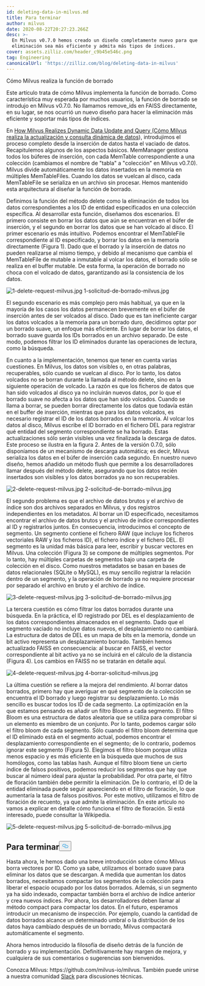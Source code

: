 ```yaml
---
id: deleting-data-in-milvus.md
title: Para terminar
author: milvus
date: 2020-08-22T20:27:23.266Z
desc: >-
  En Milvus v0.7.0 hemos creado un diseño completamente nuevo para que la
  eliminación sea más eficiente y admita más tipos de índices.
cover: assets.zilliz.com/header_c9b45e546c.png
tag: Engineering
canonicalUrl: 'https://zilliz.com/blog/deleting-data-in-milvus'
---
```

<custom-h1>Cómo Milvus realiza la función de borrado</custom-h1><p>Este artículo trata de cómo Milvus implementa la función de borrado. Como característica muy esperada por muchos usuarios, la función de borrado se introdujo en Milvus v0.7.0. No llamamos remove_ids en FAISS directamente, en su lugar, se nos ocurrió un nuevo diseño para hacer la eliminación más eficiente y soportar más tipos de índices.</p>
<p>En <a href="https://medium.com/unstructured-data-service/how-milvus-implements-dynamic-data-update-and-query-d15e04a85e7d?source=friends_link&amp;sk=cc38bee61bc194f30324ed17e86886f3">How Milvus Realizes Dynamic Data Update and Query (Cómo Milvus realiza la actualización y consulta dinámica de datos</a>), introdujimos el proceso completo desde la inserción de datos hasta el vaciado de datos. Recapitulemos algunos de los aspectos básicos. MemManager gestiona todos los búferes de inserción, con cada MemTable correspondiente a una colección (cambiamos el nombre de "tabla" a "colección" en Milvus v0.7.0). Milvus divide automáticamente los datos insertados en la memoria en múltiples MemTableFiles. Cuando los datos se vuelcan al disco, cada MemTableFile se serializa en un archivo sin procesar. Hemos mantenido esta arquitectura al diseñar la función de borrado.</p>
<p>Definimos la función del método delete como la eliminación de todos los datos correspondientes a los ID de entidad especificados en una colección específica. Al desarrollar esta función, diseñamos dos escenarios. El primero consiste en borrar los datos que aún se encuentran en el búfer de inserción, y el segundo en borrar los datos que se han volcado al disco. El primer escenario es más intuitivo. Podemos encontrar el MemTableFile correspondiente al ID especificado, y borrar los datos en la memoria directamente (Figura 1). Dado que el borrado y la inserción de datos no pueden realizarse al mismo tiempo, y debido al mecanismo que cambia el MemTableFile de mutable a inmutable al volcar los datos, el borrado sólo se realiza en el buffer mutable. De esta forma, la operación de borrado no choca con el volcado de datos, garantizando así la consistencia de los datos.</p>
<p>
  
   <span class="img-wrapper"> <img translate="no" src="https://assets.zilliz.com/1_delete_request_milvus_fa1e7941da.jpg" alt="1-delete-request-milvus.jpg" class="doc-image" id="1-delete-request-milvus.jpg" />
   </span> <span class="img-wrapper"> <span>1-solicitud-de-borrado-milvus.jpg</span> </span></p>
<p>El segundo escenario es más complejo pero más habitual, ya que en la mayoría de los casos los datos permanecen brevemente en el búfer de inserción antes de ser volcados al disco. Dado que es tan ineficiente cargar los datos volcados a la memoria para un borrado duro, decidimos optar por un borrado suave, un enfoque más eficiente. En lugar de borrar los datos, el borrado suave guarda los IDs borrados en un archivo separado. De este modo, podemos filtrar los ID eliminados durante las operaciones de lectura, como la búsqueda.</p>
<p>En cuanto a la implementación, tenemos que tener en cuenta varias cuestiones. En Milvus, los datos son visibles o, en otras palabras, recuperables, sólo cuando se vuelcan al disco. Por lo tanto, los datos volcados no se borran durante la llamada al método delete, sino en la siguiente operación de volcado. La razón es que los ficheros de datos que han sido volcados al disco ya no incluirán nuevos datos, por lo que el borrado suave no afecta a los datos que han sido volcados. Cuando se llama a borrar, se pueden borrar directamente los datos que todavía están en el buffer de inserción, mientras que para los datos volcados, es necesario registrar el ID de los datos borrados en la memoria. Al volcar los datos al disco, Milvus escribe el ID borrado en el fichero DEL para registrar qué entidad del segmento correspondiente se ha borrado. Estas actualizaciones sólo serán visibles una vez finalizada la descarga de datos. Este proceso se ilustra en la figura 2. Antes de la versión 0.7.0, sólo disponíamos de un mecanismo de descarga automática; es decir, Milvus serializa los datos en el búfer de inserción cada segundo. En nuestro nuevo diseño, hemos añadido un método flush que permite a los desarrolladores llamar después del método delete, asegurando que los datos recién insertados son visibles y los datos borrados ya no son recuperables.</p>
<p>
  
   <span class="img-wrapper"> <img translate="no" src="https://assets.zilliz.com/2_delete_request_milvus_c7fc97ef07.jpg" alt="2-delete-request-milvus.jpg" class="doc-image" id="2-delete-request-milvus.jpg" />
   </span> <span class="img-wrapper"> <span>2-solicitud-de-borrado-milvus.jpg</span> </span></p>
<p>El segundo problema es que el archivo de datos brutos y el archivo de índice son dos archivos separados en Milvus, y dos registros independientes en los metadatos. Al borrar un ID especificado, necesitamos encontrar el archivo de datos brutos y el archivo de índice correspondientes al ID y registrarlos juntos. En consecuencia, introducimos el concepto de segmento. Un segmento contiene el fichero RAW (que incluye los ficheros vectoriales RAW y los ficheros ID), el fichero índice y el fichero DEL. El segmento es la unidad más básica para leer, escribir y buscar vectores en Milvus. Una colección (Figura 3) se compone de múltiples segmentos. Por lo tanto, hay múltiples carpetas de segmentos bajo una carpeta de colección en el disco. Como nuestros metadatos se basan en bases de datos relacionales (SQLite o MySQL), es muy sencillo registrar la relación dentro de un segmento, y la operación de borrado ya no requiere procesar por separado el archivo en bruto y el archivo de índice.</p>
<p>
  
   <span class="img-wrapper"> <img translate="no" src="https://assets.zilliz.com/3_delete_request_milvus_ee40340279.jpg" alt="3-delete-request-milvus.jpg" class="doc-image" id="3-delete-request-milvus.jpg" />
   </span> <span class="img-wrapper"> <span>3-solicitud-de-borrado-milvus.jpg</span> </span></p>
<p>La tercera cuestión es cómo filtrar los datos borrados durante una búsqueda. En la práctica, el ID registrado por DEL es el desplazamiento de los datos correspondientes almacenados en el segmento. Dado que el segmento vaciado no incluye datos nuevos, el desplazamiento no cambiará. La estructura de datos de DEL es un mapa de bits en la memoria, donde un bit activo representa un desplazamiento borrado. También hemos actualizado FAISS en consecuencia: al buscar en FAISS, el vector correspondiente al bit activo ya no se incluirá en el cálculo de la distancia (Figura 4). Los cambios en FAISS no se tratarán en detalle aquí.</p>
<p>
  
   <span class="img-wrapper"> <img translate="no" src="https://assets.zilliz.com/4_delete_request_milvus_f5a29e25df.jpg" alt="4-delete-request-milvus.jpg" class="doc-image" id="4-delete-request-milvus.jpg" />
   </span> <span class="img-wrapper"> <span>4-borrar-solicitud-milvus.jpg</span> </span></p>
<p>La última cuestión se refiere a la mejora del rendimiento. Al borrar datos borrados, primero hay que averiguar en qué segmento de la colección se encuentra el ID borrado y luego registrar su desplazamiento. Lo más sencillo es buscar todos los ID de cada segmento. La optimización en la que estamos pensando es añadir un filtro Bloom a cada segmento. El filtro Bloom es una estructura de datos aleatoria que se utiliza para comprobar si un elemento es miembro de un conjunto. Por lo tanto, podemos cargar sólo el filtro bloom de cada segmento. Sólo cuando el filtro bloom determina que el ID eliminado está en el segmento actual, podemos encontrar el desplazamiento correspondiente en el segmento; de lo contrario, podemos ignorar este segmento (Figura 5). Elegimos el filtro bloom porque utiliza menos espacio y es más eficiente en la búsqueda que muchos de sus homólogos, como las tablas hash. Aunque el filtro bloom tiene un cierto índice de falsos positivos, podemos reducir los segmentos que hay que buscar al número ideal para ajustar la probabilidad. Por otra parte, el filtro de floración también debe permitir la eliminación. De lo contrario, el ID de la entidad eliminada puede seguir apareciendo en el filtro de floración, lo que aumentaría la tasa de falsos positivos. Por este motivo, utilizamos el filtro de floración de recuento, ya que admite la eliminación. En este artículo no vamos a explicar en detalle cómo funciona el filtro de floración. Si está interesado, puede consultar la Wikipedia.</p>
<p>
  
   <span class="img-wrapper"> <img translate="no" src="https://assets.zilliz.com/5_delete_request_milvus_bd26633b55.jpg" alt="5-delete-request-milvus.jpg" class="doc-image" id="5-delete-request-milvus.jpg" />
   </span> <span class="img-wrapper"> <span>5-solicitud-de-borrado-milvus.jpg</span> </span></p>
<h2 id="Wrapping-up" class="common-anchor-header">Para terminar<button data-href="#Wrapping-up" class="anchor-icon" translate="no">
      <svg translate="no"
        aria-hidden="true"
        focusable="false"
        height="20"
        version="1.1"
        viewBox="0 0 16 16"
        width="16"
      >
        <path
          fill="#0092E4"
          fill-rule="evenodd"
          d="M4 9h1v1H4c-1.5 0-3-1.69-3-3.5S2.55 3 4 3h4c1.45 0 3 1.69 3 3.5 0 1.41-.91 2.72-2 3.25V8.59c.58-.45 1-1.27 1-2.09C10 5.22 8.98 4 8 4H4c-.98 0-2 1.22-2 2.5S3 9 4 9zm9-3h-1v1h1c1 0 2 1.22 2 2.5S13.98 12 13 12H9c-.98 0-2-1.22-2-2.5 0-.83.42-1.64 1-2.09V6.25c-1.09.53-2 1.84-2 3.25C6 11.31 7.55 13 9 13h4c1.45 0 3-1.69 3-3.5S14.5 6 13 6z"
        ></path>
      </svg>
    </button></h2><p>Hasta ahora, le hemos dado una breve introducción sobre cómo Milvus borra vectores por ID. Como ya sabe, utilizamos el borrado suave para eliminar los datos que se descargan. A medida que aumentan los datos borrados, necesitamos compactar los segmentos de la colección para liberar el espacio ocupado por los datos borrados. Además, si un segmento ya ha sido indexado, compactar también borra el archivo de índice anterior y crea nuevos índices. Por ahora, los desarrolladores deben llamar al método compact para compactar los datos. En el futuro, esperamos introducir un mecanismo de inspección. Por ejemplo, cuando la cantidad de datos borrados alcance un determinado umbral o la distribución de los datos haya cambiado después de un borrado, Milvus compactará automáticamente el segmento.</p>
<p>Ahora hemos introducido la filosofía de diseño detrás de la función de borrado y su implementación. Definitivamente hay margen de mejora, y cualquiera de sus comentarios o sugerencias son bienvenidos.</p>
<p>Conozca Milvus: https://github.com/milvus-io/milvus. También puede unirse a nuestra comunidad <a href="https://milvusio.slack.com/join/shared_invite/zt-e0u4qu3k-bI2GDNys3ZqX1YCJ9OM~GQ#/">Slack</a> para discusiones técnicas.</p>
